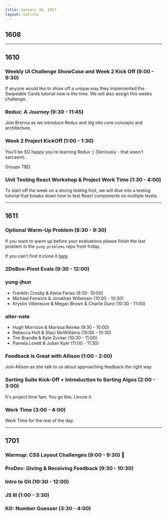 ```yaml
---
title: January 30, 2017
layout: outline
---
```


## 1608

***

## 1610

### Weekly UI Challenge ShowCase and Week 2 Kick Off (9:00 - 9:30)
If anyone would like to show off a unique way they implemented the Swipeable Cards tutorial now is the time. We will also assign this weeks challenge.

### Redux: A Journey (9:30 - 11:45)
Join Brenna as we introduce Redux and dig into core concepts and architecture.

### Week 2 Project KickOff (1:00 - 1:30)
You'll be SO happy you're learning Redux :) (Seriously - that wasn't sarcasm).  

Groups TBD.

### Unit Testing React Workshop & Project Work Time (1:30 - 4:00)
To start off the week on a strong testing foot, we will dive into a testing tutorial that breaks down how to test React components on multiple levels.

***

## 1611

### Optional Warm-Up Problem (8:30 - 9:30)

If you want to warm up before your evaluations please finish the last problem in the `yung-problems` repo from friday.

If you can't find it clone it [here](https://github.com/joshuajhun/yung-challenges)

### 2DoBox-Pivot Evals (9:30 - 12:00)

### yung-jhun

* Franklin Crosby & Kenia Farias (9:30- 10:00)
* Michael Fenwick & Jonathan Willemain (10:00 - 10:30)
* Krystin Villeneuve & Megan Brown & Charlie Dunn (10:30 - 11:00)

### alter-nate

* Hugh Morrison & Marissa Reinke (9:30 - 10:00)
* Rebecca Holt & Staci McWilliams (10:00 - 10:30)
* Tim Brandle & Kyle Zucker (10:30 - 11:00)
* Pamela Lovett & Julian Kyer (11:00 - 11:30)

### Feedback is Great with Allison (1:00 - 2:00)

Join Allison as she talk to us about approaching feedback the right way

### Sorting Suite Kick-Off + Introduction to Sorting Algos (2:00 - 3:00)

It's project time fam.
You go this.
I know it.

### Werk Time (3:00 - 4:00)

Werk Time for the rest of the day.

***

## 1701

### Warmup: CSS Layout Challenges (9:00 - 9:30) :muscle:

### ProDev: Giving & Receiving Feedback (9:30 - 10:30)

### Intro to Git (10:30 - 12:00)

### JS III (1:00 - 3:30)

### KO: Number Guesser (3:30 - 4:00)
